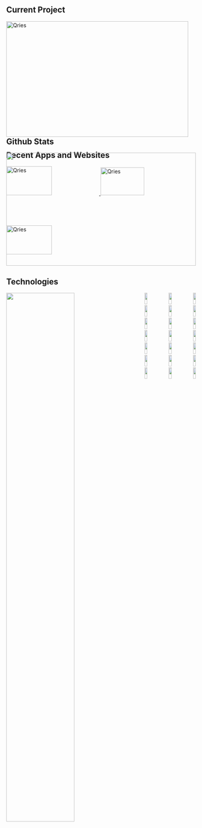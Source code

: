 
<div height="320px" style="height:320px">
  
  <h2>Current Project</h2>
  <a  href="http://www.money-buddy.net" target="_blank">
    <img alt="Qries" src="https://i.ibb.co/4FRbkQg/F0-BF74-AB-325-F-476-A-8-A0-E-60-E1523-A1-E17.jpg" width="98%" >
  </a>
  
  <h2>Recent Apps and Websites</h2>
    <a  href="http://www.star-ships.info" target="_blank">
      <img alt="Qries" src="/starships.gif" width="49%" >
    </a>
    
  <a href="http://www.pycore.net" target="_blank">
    <img alt="Qries" src="/PyCore.gif" width="48%">
  </a>

 
   <a href="https://www.youtube.com/watch?v=7Kl-IWerKIw&t=0s" target="_blank">
    <img alt="Qries" src="https://i.ibb.co/phF6pjC/bf4-Bordered.jpg" width="49%">
  </a>
  
  
</div>

<div class="stats">
 <h2>Github Stats</h2>
 <img width="100%" height="300px" src="https://github-readme-stats.vercel.app/api?username=CDidier80&show_icons=true&theme=react" />
</div>
<div>
  <h2>Technologies</h2>
    <div align="left">
      <img width="60%" align="left" src="https://github-readme-stats.vercel.app/api/top-langs/?username=CDidier80&layout=compact&theme=react" />
    </div>
   <div width="39%" align="right">
    <img width="12%" height=30px" src="https://img.shields.io/badge/-HTML5-E34F26?style=plastic-square&logo=html5&logoColor=white" />
    <img width="12%" height=30px" src="https://img.shields.io/badge/-CSS3-1572B6?style=flat-square&logo=css3" />
    <img width="12%" height=30px" src="https://img.shields.io/badge/-JavaScript-black?style=flat-square&logo=javascript" />
    <img width="12%" height=30px" src="https://img.shields.io/badge/-ReactJS-black?style=flat-square&logo=react" />
    <img width="12%" height=30px" src="https://img.shields.io/badge/-NodeJS-black?style=flat-square&logo=Node.js" />
    <img width="12%" height=30px" src="https://img.shields.io/badge/-ExpressJS-yellow?style=flat-square&logo=express" />
    <img width="12%" height=30px" src="https://img.shields.io/badge/-Python3-black?style=flat-square&logo=Python" />
    <img width="12%" height=30px" src="https://img.shields.io/badge/-PyCharm-green?style=flat-square&logo=pycharm" />
    <img width="12%" height=30px" src="https://img.shields.io/badge/-Django-darkgreen?style=flat-square&logo=django" />
    <img width="12%" height=30px" src="https://img.shields.io/badge/-PyQt5-lightgreen?style=flat-square&logo=pyqt" />
    <img width="12%" height=30px" src="https://img.shields.io/badge/-PostgreSQL-336791?style=flat-square&logo=postgresql" />
    <img width="12%" height=30px" src="https://img.shields.io/badge/-MongoDB-black?style=flat-square&logo=mongodb" />
    <img width="12%" height=30px" src="https://img.shields.io/badge/Amazon%20AWS-232F3E?style=flat-square&logo=amazon-aws" />
    <img width="12%" height=30px" src="https://img.shields.io/badge/-Bootstrap-563D7C?style=flat-square&logo=bootstrap" />
    <img width="12%" height=30px" src="https://img.shields.io/badge/-MaterialUI-blue?style=flat-square&logo=materialui" />
    <img width="12%" height=30px" src="https://img.shields.io/badge/-Insomnia-purple?style=flat-square&logo=insomnia" />
    <img width="12%" height=30px" src="https://img.shields.io/badge/-Git-black?style=flat-square&logo=git" />
    <img width="12%" height=30px" src="https://img.shields.io/badge/-GitHub-181717?style=flat-square&logo=github" />
    <img width="12%" height=30px" src="https://img.shields.io/badge/-VS_Code-007ACC?style=flat-square&logo=visual-studio-code" />
    <img width="12%" height=30px" src="https://img.shields.io/badge/-Slack-4A154B?style=flat-square&logo=slack" />
    <img width="12%" height=30px" src="https://img.shields.io/badge/-Zoom-black?style=flat-square&logo=zoom" />
  </div>
</div>



<!--
**CDidier80/CDidier80** is a ✨ _special_ ✨ repository because its `README.md` (this file) appears on your GitHub profile.

Here are some ideas to get you started:

- 🔭 I’m currently working on ...
- 🌱 I’m currently learning ...
- 👯 I’m looking to collaborate on ...
- 🤔 I’m looking for help with ...
- 💬 Ask me about ...
- 📫 How to reach me: ...
- 😄 Pronouns: ...
- ⚡ Fun fact: ...
-->

